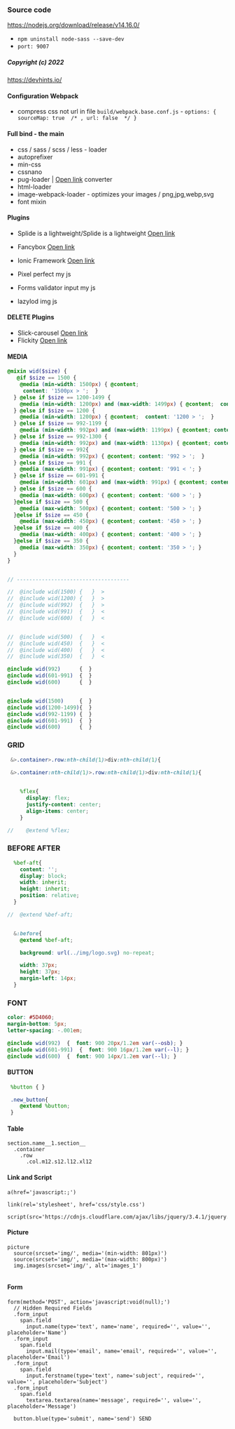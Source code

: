 ### Source code

https://nodejs.org/download/release/v14.16.0/


*  ``npm uninstall node-sass --save-dev``
*  ``port: 9007``

##### Copyright (c) 2022


https://devhints.io/

#### Configuration Webpack

* compress css not url in file ``build/webpack.base.conf.js``  -  `` options: { sourceMap: true  /* , url: false  */ } ``

#### Full bind - the main

* css / sass / scss / less - loader
* autoprefixer
* min-css
* cssnano
* pug-loader | [Open link](https://pughtml.com) converter
* html-loader
* image-webpack-loader - optimizes your images / png,jpg,webp,svg
* font mixin 

#### Plugins
* Splide is a lightweight/Splide is a lightweight [Open link](https://splidejs.com/)
* Fancybox [Open link](https://github.com/fancyapps/fancybox)
* Ionic Framework [Open link](https://ionicons.com/v2/)

* Pixel perfect my js
* Forms validator input my js
* lazylod img js

#### DELETE Plugins
* Slick-carousel  [Open link](https://github.com/kenwheeler/slick/)
* Flickity [Open link](https://flickity.metafizzy.co/)



#### MEDIA
``` scss
@mixin wid($size) {
   @if $size == 1500 {
    @media (min-width: 1500px) { @content; 
     content: '1500px > ';  }
  } @else if $size == 1200-1499 {
    @media (min-width: 1200px) and (max-width: 1499px) { @content;  content: '1200-1499'; }
  } @else if $size == 1200 {
    @media (min-width: 1200px) { @content;  content: '1200 > ';  }
  } @else if $size == 992-1199 {
    @media (min-width: 992px) and (max-width: 1199px) { @content; content: '992-1199'; }
  } @else if $size == 992-1300 {
    @media (min-width: 992px) and (max-width: 1130px) { @content; content: '992-1300';  }
  } @else if $size == 992{
    @media (min-width: 992px) { @content; content: '992 > ';  }
  } @else if $size == 991 {
    @media (max-width: 991px) { @content; content: '991 < '; }
  } @else if $size == 601-991 {
    @media (min-width: 601px) and (max-width: 991px) { @content; content: '601-991'; }
  } @else if $size == 600 {
    @media (max-width: 600px) { @content; content: '600 > '; }
  }@else if $size == 500 {
    @media (max-width: 500px) { @content; content: '500 > '; }
  }@else if $size == 450 {
    @media (max-width: 450px) { @content; content: '450 > '; }
  }@else if $size == 400 {
    @media (max-width: 400px) { @content; content: '400 > '; }
  }@else if $size == 350 {
    @media (max-width: 350px) { @content; content: '350 > '; }
  }
}


// ------------------------------------

//  @include wid(1500) {   }  >
//  @include wid(1200) {   }  >
//  @include wid(992)  {   }  >
//  @include wid(991)  {   }  <
//  @include wid(600)  {   }  <


//  @include wid(500)  {   }  <
//  @include wid(450)  {   }  <
//  @include wid(400)  {   }  <
//  @include wid(350)  {   }  <
```

``` scss
@include wid(992)      {  }
@include wid(601-991)  {  }
@include wid(600)      {  }


@include wid(1500)     {  }
@include wid(1200-1499){  }
@include wid(992-1199) {  }
@include wid(601-991)  {  }
@include wid(600)      {  }

```

### GRID 
``` scss
 &>.container>.row:nth-child(1)>div:nth-child(1){
   
 &>.container:nth-child(1)>.row:nth-child(1)>div:nth-child(1){

```

``` scss

    %flex{
      display: flex;
      justify-content: center;
      align-items: center;
    }

//    @extend %flex;

```

### BEFORE AFTER
``` scss
  %bef-aft{
    content: '';
    display: block;
    width: inherit;
    height: inherit;
    position: relative;
  }

//  @extend %bef-aft;


  &:before{
    @extend %bef-aft;

    background: url(../img/logo.svg) no-repeat;

    width: 37px;
    height: 37px;
    margin-left: 14px;
  }


```


### FONT
``` scss
color: #5D4060;
margin-bottom: 5px;
letter-spacing: -.001em;

@include wid(992)  {  font: 900 20px/1.2em var(--osb); }
@include wid(601-991)  {  font: 900 16px/1.2em var(--l); }
@include wid(600)  {  font: 900 14px/1.2em var(--l); }


```


#### BUTTON
``` scss
 %button { }

 .new_button{
    @extend %button;
 }
```   

#### Table
```
section.name__1.section__
  .container
    .row
      .col.m12.s12.l12.xl12
```

#### Link and Script
```
a(href='javascript:;') 

link(rel='stylesheet', href='css/style.css')

script(src='https://cdnjs.cloudflare.com/ajax/libs/jquery/3.4.1/jquery.js')

```

#### Picture
```
picture
  source(srcset='img/', media='(min-width: 801px)')
  source(srcset='img/', media='(max-width: 800px)')
  img.images(srcset='img/', alt='images_1')
  
```

#### Form
```
form(method='POST', action='javascript:void(null);')
  // Hidden Required Fields
  .form_input
    span.field
      input.name(type='text', name='name', required='', value='', placeholder='Name')
  .form_input
    span.field
      input.mail(type='email', name='email', required='', value='', placeholder='Email')
  .form_input
    span.field
      input.ferstname(type='text', name='subject', required='', value='', placeholder='Subject')
  .form_input
    span.field
      textarea.textarea(name='message', required='', value='', placeholder='Message')

  button.blue(type='submit', name='send') SEND
  
```